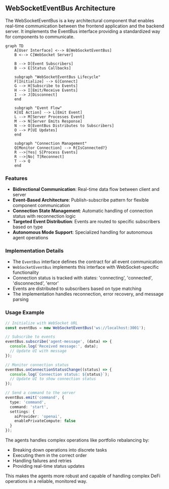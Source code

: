 ## WebSocketEventBus Architecture

The WebSocketEventBus is a key architectural component that enables 
real-time communication between the frontend application and the 
backend server. It implements the EventBus interface providing a 
standardized way for components to communicate.

```mermaid
graph TD
    A[User Interface] <--> B[WebSocketEventBus]
    B <--> C[WebSocket Server]
    
    B --> D[Event Subscribers]
    B --> E[Status Callbacks]
    
    subgraph "WebSocketEventBus Lifecycle"
    F[Initialize] --> G[Connect]
    G --> H[Subscribe to Events]
    H --> I[Emit/Receive Events]
    I --> J[Disconnect]
    end
    
    subgraph "Event Flow"
    K[UI Action] --> L[Emit Event]
    L --> M[Server Processes Event]
    M --> N[Server Emits Response]
    N --> O[EventBus Distributes to Subscribers]
    O --> P[UI Updates]
    end
    
    subgraph "Connection Management"
    Q[Monitor Connection] --> R{IsConnected?}
    R -->|Yes| S[Process Events]
    R -->|No| T[Reconnect]
    T --> Q
    end
```

### Features

- **Bidirectional Communication**: Real-time data flow between client 
and server
- **Event-Based Architecture**: Publish-subscribe pattern for flexible 
component communication
- **Connection State Management**: Automatic handling of connection 
status with reconnection logic
- **Targeted Event Distribution**: Events are routed to specific 
subscribers based on type
- **Autonomous Mode Support**: Specialized handling for autonomous 
agent operations

### Implementation Details

- The `EventBus` interface defines the contract for all event 
communication
- `WebSocketEventBus` implements this interface with WebSocket-specific 
functionality
- Connection status is tracked with states: 'connecting', 'connected', 
'disconnected', 'error'
- Events are distributed to subscribers based on type matching
- The implementation handles reconnection, error recovery, and message 
parsing

### Usage Example

```typescript
// Initialize with WebSocket URL
const eventBus = new WebSocketEventBus('ws://localhost:3001');

// Subscribe to events
eventBus.subscribe('agent-message', (data) => {
  console.log('Received message:', data);
  // Update UI with message
});

// Monitor connection status
eventBus.onConnectionStatusChange((status) => {
  console.log(`Connection status: ${status}`);
  // Update UI to show connection status
});

// Send a command to the server
eventBus.emit('command', {
  type: 'command',
  command: 'start',
  settings: {
    aiProvider: 'openai',
    enablePrivateCompute: false
  }
});
```

The agents handles complex operations like portfolio rebalancing by:

- Breaking down operations into discrete tasks
- Executing them in the correct order
- Handling failures and retries
- Providing real-time status updates

This makes the agents more robust and capable of handling complex DeFi 
operations in a reliable, monitored way.
